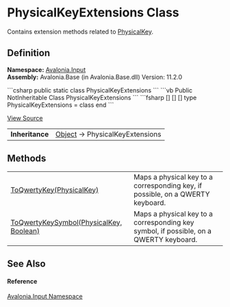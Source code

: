 # PhysicalKeyExtensions Class


Contains extension methods related to <a href="T_Avalonia_Input_PhysicalKey">PhysicalKey</a>.



## Definition
**Namespace:** <a href="N_Avalonia_Input">Avalonia.Input</a>  
**Assembly:** Avalonia.Base (in Avalonia.Base.dll) Version: 11.2.0

<Tabs groupId="api-code-preview">
<TabItem value="csharp" label="C#">
```csharp
public static class PhysicalKeyExtensions
```
</TabItem>
<TabItem value="vb" label="VB">
```vb
<ExtensionAttribute>
Public NotInheritable Class PhysicalKeyExtensions
```
</TabItem>
<TabItem value="fsharp" label="F#">
```fsharp
[<AbstractClassAttribute>]
[<SealedAttribute>]
[<ExtensionAttribute>]
type PhysicalKeyExtensions = class end
```
</TabItem>
</Tabs>



<a href="https://github.com/AvaloniaUI/Avalonia/tree/master/src/Avalonia.Base/Input/PhysicalKeyExtensions.cs" title="View the source code">View Source</a>

<table>
<tr><td><strong>Inheritance</strong></td><td><a href="https://learn.microsoft.com/dotnet/api/system.object" target="_blank" rel="noopener noreferrer">Object</a>  →  PhysicalKeyExtensions</td></tr>
</table>



## Methods
<table>
<tr>
<td><a href="M_Avalonia_Input_PhysicalKeyExtensions_ToQwertyKey">ToQwertyKey(PhysicalKey)</a></td>
<td>Maps a physical key to a corresponding key, if possible, on a QWERTY keyboard.</td>
</tr>
<tr>
<td><a href="M_Avalonia_Input_PhysicalKeyExtensions_ToQwertyKeySymbol">ToQwertyKeySymbol(PhysicalKey, Boolean)</a></td>
<td>Maps a physical key to a corresponding key symbol, if possible, on a QWERTY keyboard.</td>
</tr>
</table>

## See Also


#### Reference
<a href="N_Avalonia_Input">Avalonia.Input Namespace</a>  

